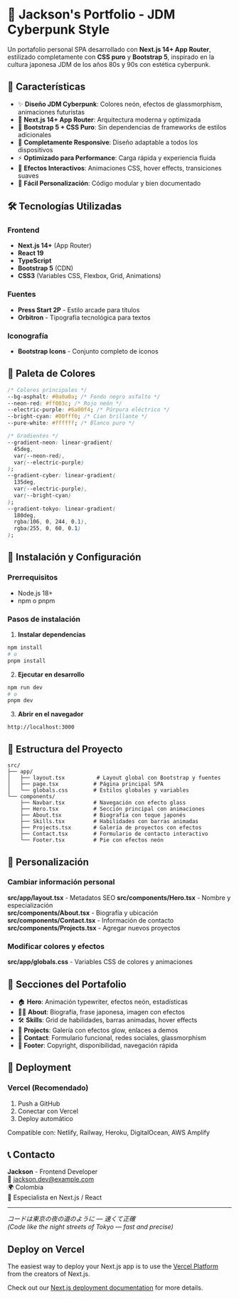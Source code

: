 # 🌆 Jackson's Portfolio - JDM Cyberpunk Style

Un portafolio personal SPA desarrollado con **Next.js 14+ App Router**, estilizado completamente con **CSS puro** y **Bootstrap 5**, inspirado en la cultura japonesa JDM de los años 80s y 90s con estética cyberpunk.

## 🎯 Características

- ✨ **Diseño JDM Cyberpunk**: Colores neón, efectos de glassmorphism, animaciones futuristas
- 🚀 **Next.js 14+ App Router**: Arquitectura moderna y optimizada
- 🎨 **Bootstrap 5 + CSS Puro**: Sin dependencias de frameworks de estilos adicionales
- 📱 **Completamente Responsive**: Diseño adaptable a todos los dispositivos
- ⚡ **Optimizado para Performance**: Carga rápida y experiencia fluida
- 🌟 **Efectos Interactivos**: Animaciones CSS, hover effects, transiciones suaves
- 🔧 **Fácil Personalización**: Código modular y bien documentado

## 🛠️ Tecnologías Utilizadas

### Frontend

- **Next.js 14+** (App Router)
- **React 19**
- **TypeScript**
- **Bootstrap 5** (CDN)
- **CSS3** (Variables CSS, Flexbox, Grid, Animations)

### Fuentes

- **Press Start 2P** - Estilo arcade para títulos
- **Orbitron** - Tipografía tecnológica para textos

### Iconografía

- **Bootstrap Icons** - Conjunto completo de iconos

## 🎨 Paleta de Colores

```css
/* Colores principales */
--bg-asphalt: #0a0a0a; /* Fondo negro asfalto */
--neon-red: #ff003c; /* Rojo neón */
--electric-purple: #6a00f4; /* Púrpura eléctrico */
--bright-cyan: #00fff0; /* Cian brillante */
--pure-white: #ffffff; /* Blanco puro */

/* Gradientes */
--gradient-neon: linear-gradient(
  45deg,
  var(--neon-red),
  var(--electric-purple)
);
--gradient-cyber: linear-gradient(
  135deg,
  var(--electric-purple),
  var(--bright-cyan)
);
--gradient-tokyo: linear-gradient(
  180deg,
  rgba(106, 0, 244, 0.1),
  rgba(255, 0, 60, 0.1)
);
```

## 🚀 Instalación y Configuración

### Prerrequisitos

- Node.js 18+
- npm o pnpm

### Pasos de instalación

1. **Instalar dependencias**

```bash
npm install
# o
pnpm install
```

2. **Ejecutar en desarrollo**

```bash
npm run dev
# o
pnpm dev
```

3. **Abrir en el navegador**

```
http://localhost:3000
```

## 📁 Estructura del Proyecto

```
src/
├── app/
│   ├── layout.tsx          # Layout global con Bootstrap y fuentes
│   ├── page.tsx           # Página principal SPA
│   └── globals.css        # Estilos globales y variables
└── components/
    ├── Navbar.tsx         # Navegación con efecto glass
    ├── Hero.tsx           # Sección principal con animaciones
    ├── About.tsx          # Biografía con toque japonés
    ├── Skills.tsx         # Habilidades con barras animadas
    ├── Projects.tsx       # Galería de proyectos con efectos
    ├── Contact.tsx        # Formulario de contacto interactivo
    └── Footer.tsx         # Pie con efectos neón
```

## 🌟 Personalización

### Cambiar información personal

**src/app/layout.tsx** - Metadatos SEO
**src/components/Hero.tsx** - Nombre y especialización  
**src/components/About.tsx** - Biografía y ubicación
**src/components/Contact.tsx** - Información de contacto
**src/components/Projects.tsx** - Agregar nuevos proyectos

### Modificar colores y efectos

**src/app/globals.css** - Variables CSS de colores y animaciones

## 📱 Secciones del Portafolio

- 🏠 **Hero**: Animación typewriter, efectos neón, estadísticas
- 👨‍💻 **About**: Biografía, frase japonesa, imagen con efectos
- 🛠️ **Skills**: Grid de habilidades, barras animadas, hover effects
- 💼 **Projects**: Galería con efectos glow, enlaces a demos
- 📧 **Contact**: Formulario funcional, redes sociales, glassmorphism
- 🔽 **Footer**: Copyright, disponibilidad, navegación rápida

## 🚀 Deployment

### Vercel (Recomendado)

1. Push a GitHub
2. Conectar con Vercel
3. Deploy automático

Compatible con: Netlify, Railway, Heroku, DigitalOcean, AWS Amplify

## 📞 Contacto

**Jackson** - Frontend Developer  
📧 jackson.dev@example.com  
🌍 Colombia  
💼 Especialista en Next.js / React

---

_コードは東京の夜の道のように — 速くて正確_  
_(Code like the night streets of Tokyo — fast and precise)_

## Deploy on Vercel

The easiest way to deploy your Next.js app is to use the [Vercel Platform](https://vercel.com/new?utm_medium=default-template&filter=next.js&utm_source=create-next-app&utm_campaign=create-next-app-readme) from the creators of Next.js.

Check out our [Next.js deployment documentation](https://nextjs.org/docs/app/building-your-application/deploying) for more details.

